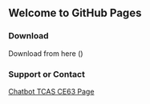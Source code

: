 ## Welcome to GitHub Pages


### Download

Download from here ()


### Support or Contact

[Chatbot TCAS CE63 Page](https://www.facebook.com/ChatbotTCAS)
